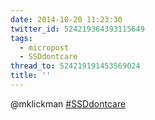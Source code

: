 ```yaml
---
date: 2014-10-20 11:23:30
twitter_id: 524219364393115649
tags:
  - micropost
  - SSDdontcare
thread_to: 524219191453569024
title: ''
---
```


@mklickman [#SSDdontcare](https://twitter.com/hashtag/SSDdontcare)
